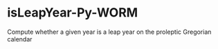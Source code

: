 # isLeapYear-Py-WORM
Compute whether a given year is a leap year on the proleptic Gregorian calendar
